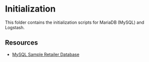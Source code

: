 # Initialization

This folder contains the initialization scripts for MariaDB (MySQL) and Logstash.

## Resources

- [MySQL Sample Retailer Database](https://www.mysqltutorial.org/mysql-sample-database.aspx)
